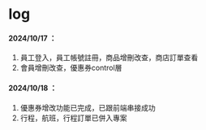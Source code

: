# log
 

#### 2024/10/17 ：
1. 員工登入，員工帳號註冊，商品增刪改查，商店訂單查看
2. 會員增刪改查，優惠券control層

#### 2024/10/18 ：
1. 優惠券增改功能已完成，已跟前端串接成功
2. 行程，航班，行程訂單已併入專案
